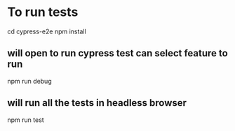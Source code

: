 # To run tests

cd cypress-e2e
npm install

## will open to run cypress test can select feature to run

npm run debug

## will run all the tests in headless browser

npm run test
